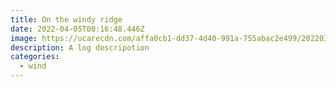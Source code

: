 ```yaml
---
title: On the windy ridge
date: 2022-04-05T00:16:48.446Z
image: https://ucarecdn.com/affa0cb1-dd37-4d40-991a-755abac2e499/20220325_113152.jpg
description: A log descripotion
categories:
  - wind
---
```

